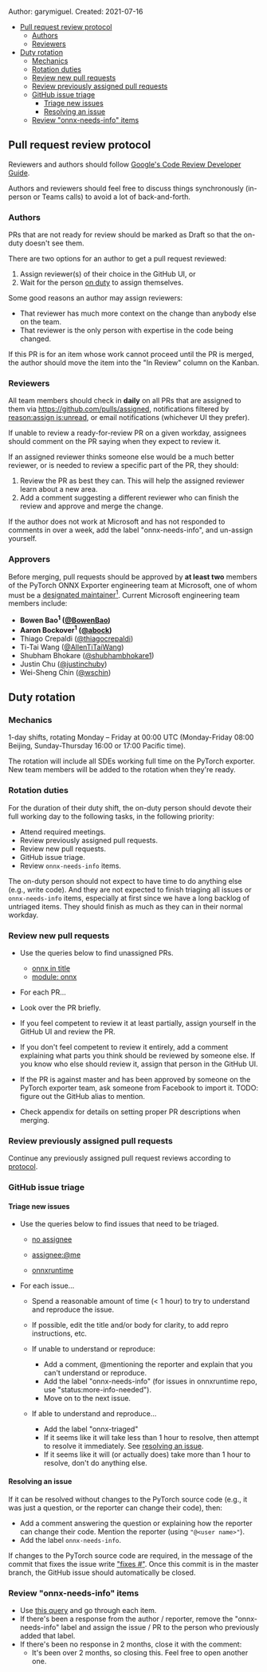 Author: garymiguel. Created: 2021-07-16

- [Pull request review protocol](#pull-request-review-protocol)
  - [Authors](#authors)
  - [Reviewers](#reviewers)
- [Duty rotation](#duty-rotation)
  - [Mechanics](#mechanics)
  - [Rotation duties](#rotation-duties)
  - [Review new pull requests](#review-new-pull-requests)
  - [Review previously assigned pull requests](#review-previously-assigned-pull-requests)
  - [GitHub issue triage](#github-issue-triage)
    - [Triage new issues](#triage-new-issues)
    - [Resolving an issue](#resolving-an-issue)
  - [Review "onnx-needs-info" items](#review-onnx-needs-info-items)

## Pull request review protocol

Reviewers and authors should follow [Google's Code Review Developer Guide](https://google.github.io/eng-practices/review/).

Authors and reviewers should feel free to discuss things synchronously (in-person or Teams calls) to avoid a lot of back-and-forth.

### Authors

PRs that are not ready for review should be marked as Draft so that the on-duty doesn't see them.

There are two options for an author to get a pull request reviewed:

1. Assign reviewer(s) of their choice in the GitHub UI, or
2. Wait for the person [on duty](#Duty-rotation) to assign themselves.

Some good reasons an author may assign reviewers:

- That reviewer has much more context on the change than anybody else on the team.
- That reviewer is the only person with expertise in the code being changed.

If this PR is for an item whose work cannot proceed until the PR is merged, the author should move the item into the "In Review" column on the Kanban.

### Reviewers

All team members should check in **daily** on all PRs that are assigned to them via https://github.com/pulls/assigned, notifications filtered by [reason:assign is:unread](https://github.com/notifications?query=reason%3Aassign+is%3Aunread), or email notifications (whichever UI they prefer).

If unable to review a ready-for-review PR on a given workday, assignees should comment on the PR saying when they expect to review it.

If an assigned reviewer thinks someone else would be a much better reviewer, or is needed to review a specific part of the PR, they should:

1. Review the PR as best they can. This will help the assigned reviewer learn about a new area.
2. Add a comment suggesting a different reviewer who can finish the review and approve and merge the change.

If the author does not work at Microsoft and has not responded to comments in over a week, add the label "onnx-needs-info", and un-assign yourself.

### Approvers

Before merging, pull requests should be approved by **at least two** members of the PyTorch ONNX Exporter engineering team at Microsoft, one of whom must be a [designated maintainer<sup>1</sup>](https://pytorch.org/docs/stable/community/persons_of_interest.html#onnx-exporter). Current Microsoft engineering team members include:

- **Bowen Bao<sup>1</sup> ([@BowenBao](https://github.com/BowenBao))**
- **Aaron Bockover<sup>1</sup> ([@abock](https://github.com/abock))**
- Thiago Crepaldi ([@thiagocrepaldi](https://github.com/thiagocrepaldi))
- Ti-Tai Wang ([@AllenTiTaiWang](https://github.com/AllenTiTaiWang))
- Shubham Bhokare ([@shubhambhokare1](https://github.com/shubhambhokare1))
- Justin Chu ([@justinchuby](https://github.com/justinchuby))
- Wei-Sheng Chin ([@wschin](https://github.com/wschin))

## Duty rotation

### Mechanics

1-day shifts, rotating Monday – Friday at 00:00 UTC (Monday-Friday 08:00 Beijing, Sunday-Thursday 16:00 or 17:00 Pacific time).

The rotation will include all SDEs working full time on the PyTorch exporter. New team members will be added to the rotation when they're ready.

### Rotation duties

For the duration of their duty shift, the on-duty person should devote their full working day to the following tasks, in the following priority:

- Attend required meetings.
- Review previously assigned pull requests.
- Review new pull requests.
- GitHub issue triage.
- Review `onnx-needs-info` items.

The on-duty person should not expect to have time to do anything else (e.g., write code). And they are not expected to finish triaging all issues or `onnx-needs-info` items, especially at first since we have a long backlog of untriaged items. They should finish as much as they can in their normal workday.

### Review new pull requests

- Use the queries below to find unassigned PRs.
  - [onnx in title](https://github.com/pytorch/pytorch/pulls?q=is%3Apr+is%3Aopen+draft%3Afalse+no%3Aassignee+-label%3A%22onnx-needs-info%22+onnx+in%3Atitle+NOT+%5BWIP%5D+in%3Atitle)
  - [module: onnx](https://github.com/pytorch/pytorch/pulls?q=is%3Apr+is%3Aopen+draft%3Afalse+no%3Aassignee+-label%3A%22onnx-needs-info%22+label%3A%22module%3A+onnx%22)

- For each PR...
- Look over the PR briefly.
- If you feel competent to review it at least partially, assign yourself in the GitHub UI and review the PR.
- If you don't feel competent to review it entirely, add a comment explaining what parts you think should be reviewed by someone else. If you know who else should review it, assign that person in the GitHub UI.
- If the PR is against master and has been approved by someone on the PyTorch exporter team, ask someone from Facebook to import it. TODO: figure out the GitHub alias to mention.
- Check appendix for details on setting proper PR descriptions when merging.

### Review previously assigned pull requests

Continue any previously assigned pull request reviews according to [protocol](#Pull-request-review-protocol).

### GitHub issue triage

#### Triage new issues

- Use the queries below to find issues that need to be triaged.

  - [no assignee](https://github.com/pytorch/pytorch/issues?q=is%3Aissue+is%3Aopen+label%3A%22module%3A+onnx%22+-label%3Aonnx-triaged+-label%3Aonnx-needs-info+no%3Aassignee)

  - [assignee:@me](https://github.com/pytorch/pytorch/issues?q=is%3Aissue+is%3Aopen+label%3A%22module%3A+onnx%22+-label%3Aonnx-triaged+-label%3Aonnx-needs-info+assignee%3A%40me)

  - [onnxruntime](https://github.com/microsoft/onnxruntime/issues?q=is%3Aissue+is%3Aopen+label%3Acomponent%3Aconverter-pytorch+-label%3Astatus%3Amore-info-needed)

- For each issue...

  - Spend a reasonable amount of time (< 1 hour) to try to understand and reproduce the issue.
  - If possible, edit the title and/or body for clarity, to add repro instructions, etc.
  - If unable to understand or reproduce:
    - Add a comment, @mentioning the reporter and explain that you can't understand or reproduce.
    - Add the label "onnx-needs-info" (for issues in onnxruntime repo, use "status:more-info-needed").
    - Move on to the next issue.

  - If able to understand and reproduce...

    - Add the label "onnx-triaged"
    - If it seems like it will take less than 1 hour to resolve, then attempt to resolve it immediately. See [resolving an issue](bookmark://_Resolving_an_issue).
    - If it seems like it will (or actually does) take more than 1 hour to resolve, don't do anything else.

#### Resolving an issue

If it can be resolved without changes to the PyTorch source code (e.g., it was just a question, or the reporter can change their code), then:

- Add a comment answering the question or explaining how the reporter can change their code. Mention the reporter (using `"@<user name>"`).
- Add the label `onnx-needs-info`.

If changes to the PyTorch source code are required, in the message of the commit that fixes the issue write ["fixes #<issue id>"](https://docs.github.com/en/issues/tracking-your-work-with-issues/linking-a-pull-request-to-an-issue). Once this commit is in the master branch, the GitHub issue should automatically be closed.

### Review "onnx-needs-info" items

- Use [this query](https://github.com/pytorch/pytorch/issues?q=is%3Aopen+label%3Aonnx-needs-info+sort%3Aupdated-desc) and go through each item.
- If there's been a response from the author / reporter, remove the "onnx-needs-info" label and assign the issue / PR to the person who previously added that label.
- If there's been no response in 2 months, close it with the comment:
  - It's been over 2 months, so closing this. Feel free to open another one.